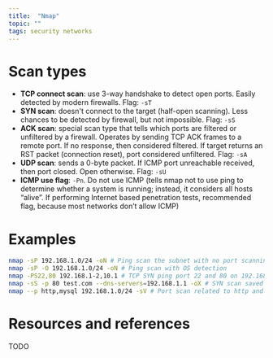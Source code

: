 ```yaml
---
title:  "Nmap"
topic: ""
tags: security networks
---
```


# Scan types
* **TCP connect scan**: use 3-way handshake to detect open ports. Easily detected by modern firewalls. Flag: `-sT`
* **SYN scan**: doesn't connect to the target (half-open scanning). Less chances to be detected by firewall, but not impossible. Flag: `-sS`
* **ACK scan**: special scan type that tells which ports are filtered or unfiltered by a firewall. Operates by sending TCP ACK frames to a remote port. If no response, then  considered filtered. If target returns an RST packet (connection reset), port considered unfiltered. Flag: `-sA`
* **UDP scan**: sends a 0-byte packet. If ICMP port unreachable received, then port closed. Open otherwise. Flag: `-sU`
* **ICMP use flag**: `-Pn`. Do not use ICMP (tells nmap not to use ping to determine whether a system is running; instead, it considers all hosts “alive”. If performing Internet based penetration tests, recommended flag, because most networks don’t allow ICMP)

# Examples
```bash
nmap -sP 192.168.1.0/24 -oN # Ping scan the subnet with no port scanning saved to text file
nmap -sP -O 192.168.1.0/24 -oN # Ping scan with OS detection
nmap -PS22,80 192.168.1-2,10.1 # TCP SYN ping port 22 and 80 on 192.168.1.1, 192.168.2.1 and 192.168.10.1
nmap -sS -p 80 test.com --dns-servers=192.168.1.1 -oX # SYN scan saved to XML file
nmap --p http,mysql 192.168.1.0/24 -sV # Port scan related to http and mysql services and identification of the version of the service
```

# Resources and references
TODO
